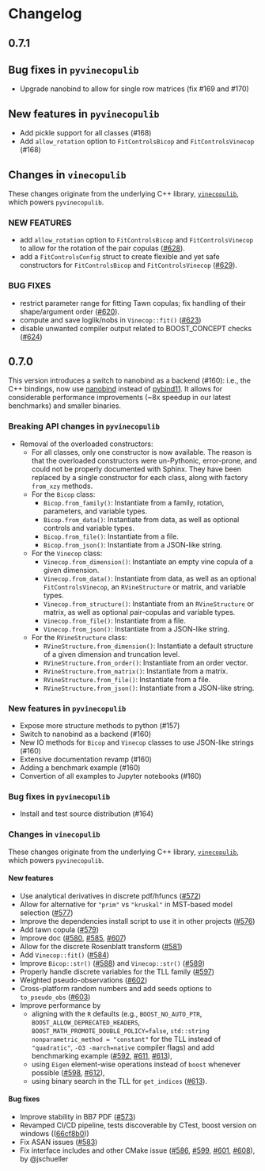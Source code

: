# Changelog

## 0.7.1

## Bug fixes in `pyvinecopulib`

* Upgrade nanobind to allow for single row matrices (fix #169 and #170)

## New features in `pyvinecopulib`

* Add pickle support for all classes (#168)
* Add `allow_rotation` option to `FitControlsBicop` and `FitControlsVinecop` (#168)

## Changes in `vinecopulib`

These changes originate from the underlying C++ library, [`vinecopulib`](https://github.com/vinecopulib/vinecopulib), which powers `pyvinecopulib`.

### NEW FEATURES

* add `allow_rotation` option to `FitControlsBicop` and `FitControlsVinecop`
  to allow for the rotation of the pair copulas ([#628](https://github.com/vinecopulib/vinecopulib/pull/628)).
* add a `FitControlsConfig` struct to create flexible and yet safe constructors
  for `FitControlsBicop` and `FitControlsVinecop` ([#629](https://github.com/vinecopulib/vinecopulib/pull/629)).

### BUG FIXES

* restrict parameter range for fitting Tawn copulas; fix handling of their
  shape/argument order ([#620](https://github.com/vinecopulib/vinecopulib/pull/620)).
* compute and save loglik/nobs in `Vinecop::fit()` ([#623](https://github.com/vinecopulib/vinecopulib/pull/623))
* disable unwanted compiler output related to BOOST_CONCEPT checks ([#624](https://github.com/vinecopulib/vinecopulib/pull/624))

## 0.7.0

This version introduces a switch to nanobind as a backend (#160): i.e., the C++ bindings, now use [nanobind](https://nanobind.readthedocs.io/) instead of [pybind11](https://pybind11.readthedocs.io/).
It allows for considerable performance improvements (~8x speedup in our latest benchmarks) and smaller binaries.

### Breaking API changes in `pyvinecopulib`

* Removal of the overloaded constructors:
    * For all classes, only one constructor is now available.
    The reason is that the overloaded constructors were un-Pythonic, error-prone, and could not be properly documented with Sphinx.
    They have been replaced by a single constructor for each class, along with factory `from_xzy` methods.
    * For the ``Bicop`` class:
        * ``Bicop.from_family()``: Instantiate from a family, rotation, parameters, and variable types.
        * ``Bicop.from_data()``: Instantiate from data, as well as optional controls and variable types.
        * ``Bicop.from_file()``: Instantiate from a file.
        * ``Bicop.from_json()``: Instantiate from a JSON-like string.
    * For the ``Vinecop`` class:
        * ``Vinecop.from_dimension()``: Instantiate an empty vine copula of a given dimension.
        * ``Vinecop.from_data()``: Instantiate from data, as well as an optional ``FitControlsVinecop``, an ``RVineStructure`` or matrix, and variable types.
        * ``Vinecop.from_structure()``: Instantiate from an ``RVineStructure`` or matrix, as well as optional pair-copulas and variable types.
        * ``Vinecop.from_file()``: Instantiate from a file.
        * ``Vinecop.from_json()``: Instantiate from a JSON-like string.
    * For the ``RVineStructure`` class:
        * ``RVineStructure.from_dimension()``: Instantiate a default structure of a given dimension and truncation level.
        * ``RVineStructure.from_order()``: Instantiate from an order vector.
        * ``RVineStructure.from_matrix()``: Instantiate from a matrix.
        * ``RVineStructure.from_file()``: Instantiate from a file.
        * ``RVineStructure.from_json()``: Instantiate from a JSON-like string.

### New features in `pyvinecopulib`

* Expose more structure methods to python (#157)
* Switch to nanobind as a backend (#160)
* New IO methods for `Bicop` and `Vinecop` classes to use JSON-like strings (#160)
* Extensive documentation revamp (#160)
* Adding a benchmark example (#160)
* Convertion of all examples to Jupyter notebooks (#160)

### Bug fixes in `pyvinecopulib`

* Install and test source distribution (#164)

### Changes in `vinecopulib`

These changes originate from the underlying C++ library, [`vinecopulib`](https://github.com/vinecopulib/vinecopulib), which powers `pyvinecopulib`.

#### New features

* Use analytical derivatives in discrete pdf/hfuncs ([#572](https://github.com/vinecopulib/vinecopulib/pull/572))
* Allow for alternative for `"prim"` vs `"kruskal"` in MST-based model selection ([#577](https://github.com/vinecopulib/vinecopulib/pull/577))
* Improve the dependencies install script to use it in other projects ([#576](https://github.com/vinecopulib/vinecopulib/pull/576))
* Add tawn copula ([#579](https://github.com/vinecopulib/vinecopulib/pull/579))
* Improve doc ([#580](https://github.com/vinecopulib/vinecopulib/pull/580), [#585](https://github.com/vinecopulib/vinecopulib/pull/585), [#607](https://github.com/vinecopulib/vinecopulib/pull/607))
* Allow for the discrete Rosenblatt transform ([#581](https://github.com/vinecopulib/vinecopulib/pull/581))
* Add `Vinecop::fit()` ([#584](https://github.com/vinecopulib/vinecopulib/pull/584))
* Improve `Bicop::str()` ([#588](https://github.com/vinecopulib/vinecopulib/pull/588)) and `Vinecop::str()` ([#589](https://github.com/vinecopulib/vinecopulib/pull/589))
* Properly handle discrete variables for the TLL family ([#597](https://github.com/vinecopulib/vinecopulib/pull/597))
* Weighted pseudo-observations ([#602](https://github.com/vinecopulib/vinecopulib/pull/602))
* Cross-platform random numbers and add seeds options to `to_pseudo_obs` ([#603](https://github.com/vinecopulib/vinecopulib/pull/603))
* Improve performance by
    * aligning with the `R` defaults (e.g., `BOOST_NO_AUTO_PTR`, `BOOST_ALLOW_DEPRECATED_HEADERS`, `BOOST_MATH_PROMOTE_DOUBLE_POLICY=false`, `std::string nonparametric_method = "constant"` for the TLL instead of `"quadratic"`, `-O3 -march=native` compiler flags) and add benchmarking example ([#592](https://github.com/vinecopulib/vinecopulib/pull/592), [#611](https://github.com/vinecopulib/vinecopulib/pull/611), [#613](https://github.com/vinecopulib/vinecopulib/pull/613)),
    * using `Eigen` element-wise operations instead of `boost` whenever possible ([#598](https://github.com/vinecopulib/vinecopulib/pull/598), [#612](https://github.com/vinecopulib/vinecopulib/pull/612)),
    * using binary search in the TLL for `get_indices` ([#613](https://github.com/vinecopulib/vinecopulib/pull/613)).

#### Bug fixes

* Improve stability in BB7 PDF ([#573](https://github.com/vinecopulib/vinecopulib/pull/573))
* Revamped CI/CD pipeline, tests discoverable by CTest, boost version on windows (([66cf8b0](https://github.com/vinecopulib/vinecopulib/commit/66cf8b0)))
* Fix ASAN issues ([#583](https://github.com/vinecopulib/vinecopulib/pull/583))
* Fix interface includes and other CMake issue ([#586](https://github.com/vinecopulib/vinecopulib/pull/586), [#599](https://github.com/vinecopulib/vinecopulib/pull/599), [#601](https://github.com/vinecopulib/vinecopulib/pull/601), [#608](https://github.com/vinecopulib/vinecopulib/pull/608)), by @jschueller

